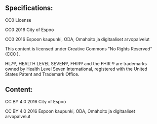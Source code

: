 
## Specifications:
CC0 License

CC0 2016 City of Espoo

CC0 2016 Espoon kaupunki, ODA, Omahoito ja digitaaliset arvopalvelut

This content is licensed under Creative Commons "No Rights Reserved" (CC0 ).

HL7®, HEALTH LEVEL SEVEN®, FHIR® and the FHIR ® are trademarks owned by Health Level Seven International, registered with the United States Patent and Trademark Office.

## Content:

CC BY 4.0 2016 City of Espoo

CC BY 4.0 2016 Espoon kaupunki, ODA, Omahoito ja digitaaliset arvopalvelut
